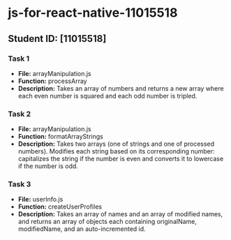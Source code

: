 
# js-for-react-native-11015518

## Student ID: [11015518]

### Task 1
- **File:** arrayManipulation.js
- **Function:** processArray
- **Description:** Takes an array of numbers and returns a new array where each even number is squared and each odd number is tripled.

### Task 2
- **File:** arrayManipulation.js
- **Function:** formatArrayStrings
- **Description:** Takes two arrays (one of strings and one of processed numbers). Modifies each string based on its corresponding number: capitalizes the string if the number is even and converts it to lowercase if the number is odd.

### Task 3
- **File:** userInfo.js
- **Function:** createUserProfiles
- **Description:** Takes an array of names and an array of modified names, and returns an array of objects each containing originalName, modifiedName, and an auto-incremented id.


